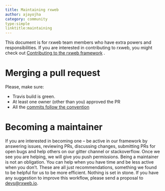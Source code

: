 ```yaml
---
title: Maintaining rxweb
author: ajayojha
category: community
type:simple
linktitle:maintaining
---
```

This document is for rxweb team members who have extra powers and responsibilities.  If you are interested in contributing to rxweb, you might check out <a href="https://rxweb.io/community/contributing" >Contributing to the rxweb framework</a> .

# Merging a pull request
Please, make sure:
<ul>
<li>Travis build is green.</li>
<li>At least one owner (other than you) approved the PR</li>
<li>All the <a href="https://rxweb.io/community/commit_guideline">commits follow the convention</a></li>
</ul>

# Becoming a maintainer
If you are interested in becoming one – be active in our framework by answering issues, reviewing PRs, discussing changes, submitting PRs for open bugs and help others on our gitter channel or stackoverflow. Once we see you are helping, we will give you push permissions. Being a maintainer is not an obligation. You can help when you have time and be less active when you don’t. 
These are all just recommendations, something we found to be helpful for us to be more efficient. Nothing is set in stone. If you have any suggestion to improve this workflow, please send a proposal to <a href="mailto:devs@rxweb.io">devs@rxweb.io</a>.
